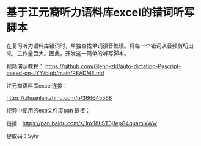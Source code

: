 # 基于江元裔听力语料库excel的错词听写脚本
在复习听力语料库错词时，单独查找单词读音繁琐。将每一个错词从音频剪切出来，工作量巨大。因此，开发这一简单的听写脚本。

视频演示教程：
https://github.com/Glenn-zkl/auto-dictation-Pyscript-based-on-JYY/blob/main/README.md

江元裔语料库excel连接：

 https://zhuanlan.zhihu.com/p/366645568
 
视频中使用的exe文件度pan 链接：

链接：https://pan.baidu.com/s/1nx18LST3j1epG4quamlxWw 

提取码：5yhr
